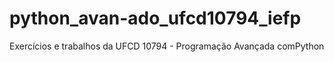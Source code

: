 # python_avan-ado_ufcd10794_iefp
Exercícios e trabalhos da UFCD 10794 - Programação Avançada comPython
